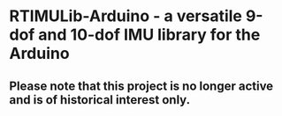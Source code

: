 # RTIMULib-Arduino - a versatile 9-dof and 10-dof IMU library for the Arduino

## Please note that this project is no longer active and is of historical interest only.


